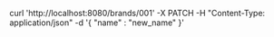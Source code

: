 curl 'http://localhost:8080/brands/001' -X PATCH -H "Content-Type: application/json" -d '{
  "name" : "new_name"
}'